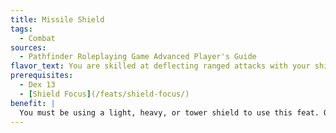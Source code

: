 ```yaml
---
title: Missile Shield
tags:
  - Combat
sources:
  - Pathfinder Roleplaying Game Advanced Player's Guide
flavor_text: You are skilled at deflecting ranged attacks with your shield.
prerequisites:
  - Dex 13
  - [Shield Focus](/feats/shield-focus/)
benefit: |
  You must be using a light, heavy, or tower shield to use this feat. Once per round when you would normally be hit with an attack from a ranged weapon (not including spell effects, natural attacks, or massive ranged weapons), you may deflect it so that you take no damage, as if you had the [Deflect Arrows](/feats/deflect-arrows/) feat. You must be aware of the attack and not flat-footed.
---
```


